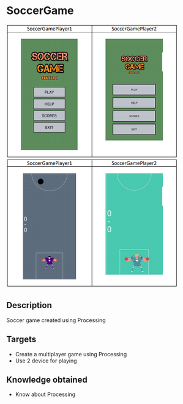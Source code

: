# SoccerGame
<img  src="./logo1.png"/>
<img  src="./logo2.png"/>

## Description
Soccer game created using Processing

## Targets
* Create a multiplayer game using Processing
* Use 2 device for playing

## Knowledge obtained
* Know about Processing